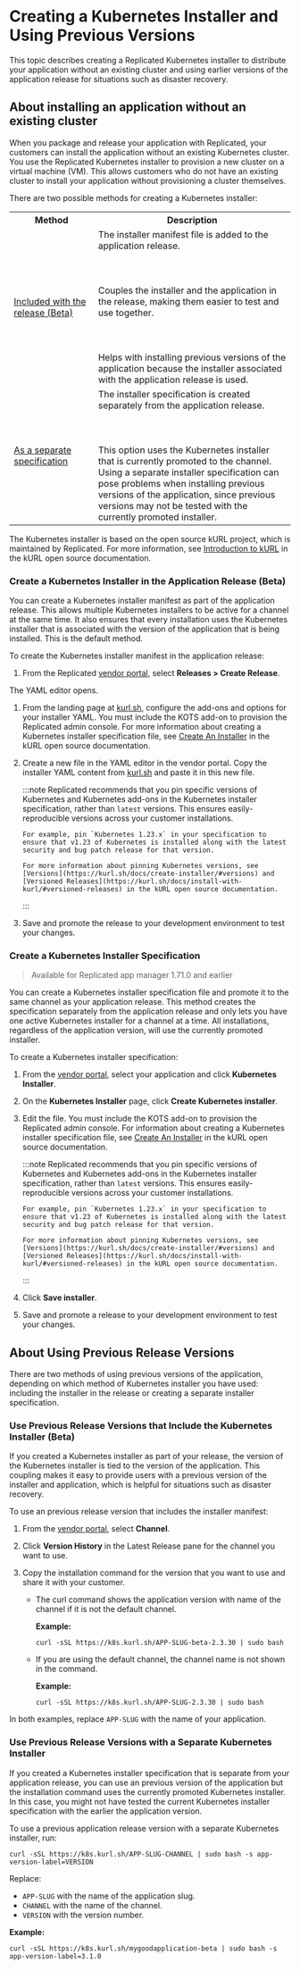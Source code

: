 # Creating a Kubernetes Installer and Using Previous Versions

This topic describes creating a Replicated Kubernetes installer to distribute your application without an existing cluster and using earlier versions of the application release for situations such as disaster recovery.

## About installing an application without an existing cluster

When you package and release your application with Replicated, your customers can
install the application without an existing Kubernetes cluster. You use the Replicated Kubernetes installer to provision a new cluster on a virtual machine (VM). This allows customers who do not have an existing cluster to install your application without provisioning a cluster themselves.

There are two possible methods for creating a Kubernetes installer:

<table>
  <tr>
    <th width="30%">Method</th>
    <th width="70%">Description</th>
  </tr>
  <tr>
    <td><a href="packaging-embedded-kubernetes#create-a-kubernetes-installer-in-the-release-application">Included with the release (Beta)</a></td>
    <td>The installer manifest file is added to the application release. <br></br><br></br> Couples the installer and the application in the release, making them easier to test and use together. <br></br><br></br> Helps with installing previous versions of the application because the installer associated with the application release is used.</td>
  </tr>
  <tr>
    <td><a href="packaging-embedded-kubernetes#create-a-kubernetes-installer-specification">As a separate specification</a></td>
    <td>The installer specification is created separately from the application release. <br></br><br></br> This option uses the Kubernetes installer that is currently promoted to the channel. Using a separate installer specification can pose problems when installing previous versions of the application, since previous versions may not be tested with the currently promoted installer.</td>
  </tr>
</table>

The Kubernetes installer is based on the open source kURL project, which is maintained
by Replicated. For more information, see [Introduction to kURL](https://kurl.sh/docs/introduction/)
in the kURL open source documentation.

### Create a Kubernetes Installer in the Application Release (Beta)

You can create a Kubernetes installer manifest as part of the application release. This allows multiple Kubernetes installers to be active for a channel at the same time. It also ensures that every installation uses the Kubernetes installer that is associated with the version of the application that is being installed. This is the default method.

To create the Kubernetes installer manifest in the application release:

1. From the Replicated [vendor portal](https://vendor.replicated.com), select **Releases > Create Release**.

  The YAML editor opens.

1. From the landing page at [kurl.sh](https://kurl.sh/), configure the add-ons and options for your installer YAML. You must include the KOTS add-on to provision the Replicated admin console. For more information about creating a Kubernetes installer specification file, see [Create An Installer](https://kurl.sh/docs/create-installer/) in the kURL open source documentation.

1. Create a new file in the YAML editor in the vendor portal. Copy the installer YAML content from [kurl.sh](https://kurl.sh) and paste it in this new file.

    :::note
       Replicated recommends that you pin specific versions of Kubernetes and Kubernetes add-ons in the Kubernetes installer specification, rather than `latest` versions. This ensures easily-reproducible versions across your customer installations.

       For example, pin `Kubernetes 1.23.x` in your specification to ensure that v1.23 of Kubernetes is installed along with the latest security and bug patch release for that version.

       For more information about pinning Kubernetes versions, see [Versions](https://kurl.sh/docs/create-installer/#versions) and [Versioned Releases](https://kurl.sh/docs/install-with-kurl/#versioned-releases) in the kURL open source documentation.
    :::

1. Save and promote the release to your development environment to test your changes.

### Create a Kubernetes Installer Specification

> Available for Replicated app manager 1.71.0 and earlier

You can create a Kubernetes installer specification file and promote it to the same channel as your application release. This method creates the specification separately from the application release and only lets you have one active Kubernetes installer for a channel at a time. All installations, regardless of the application version, will use the currently promoted installer.

To create a Kubernetes installer specification:

1. From the [vendor portal](https://vendor.replicated.com), select your application and click **Kubernetes Installer**.

1. On the **Kubernetes Installer** page, click **Create Kubernetes installer**.

1. Edit the file. You must include the KOTS add-on to provision the Replicated admin console. For information about creating a Kubernetes installer specification file, see [Create An Installer](https://kurl.sh/docs/create-installer/) in the kURL open source documentation.

    :::note
       Replicated recommends that you pin specific versions of Kubernetes and Kubernetes add-ons in the Kubernetes installer specification, rather than `latest` versions. This ensures easily-reproducible versions across your customer installations.

       For example, pin `Kubernetes 1.23.x` in your specification to ensure that v1.23 of Kubernetes is installed along with the latest security and bug patch release for that version.

       For more information about pinning Kubernetes versions, see [Versions](https://kurl.sh/docs/create-installer/#versions) and [Versioned Releases](https://kurl.sh/docs/install-with-kurl/#versioned-releases) in the kURL open source documentation.
    :::

1. Click **Save installer**.

1. Save and promote a release to your development environment to test your changes.

## About Using Previous Release Versions

There are two methods of using previous versions of the application, depending on which method of Kubernetes installer you have used: including the installer in the release or creating a separate installer specification.

### Use Previous Release Versions that Include the Kubernetes Installer (Beta)

If you created a Kubernetes installer as part of your release, the version of the Kubernetes installer is tied to the version of the application. This coupling makes it easy to provide users with a previous version of the installer and application, which is helpful for situations such as disaster recovery.

To use an previous release version that includes the installer manifest:

1. From the [vendor portal](https://vendor.replicated.com), select **Channel**.
1. Click **Version History** in the Latest Release pane for the channel you want to use.
1. Copy the installation command for the version that you want to use and share it with your customer.

    - The curl command shows the application version with name of the channel if it is not the default channel.

      **Example:**
      ```
      curl -sSL https://k8s.kurl.sh/APP-SLUG-beta-2.3.30 | sudo bash
      ```

    - If you are using the default channel, the channel name is not shown in the command.

      **Example:**

      ```
      curl -sSL https://k8s.kurl.sh/APP-SLUG-2.3.30 | sudo bash
      ```

  In both examples, replace `APP-SLUG` with the name of your application.

### Use Previous Release Versions with a Separate Kubernetes Installer

If you created a Kubernetes installer specification that is separate from your application release, you can use an previous version of the application but the installation command uses the currently promoted Kubernetes installer. In this case, you might not have tested the current Kubernetes installer specification with the earlier the application version.

To use a previous application release version with a separate Kubernetes installer, run:

```
curl -sSL https://k8s.kurl.sh/APP-SLUG-CHANNEL | sudo bash -s app-version-label=VERSION
```

Replace:

- `APP-SLUG` with the name of the application slug.
- `CHANNEL` with the name of the channel.
- `VERSION` with the version number.


**Example:**

```
curl -sSL https://k8s.kurl.sh/mygoodapplication-beta | sudo bash -s app-version-label=3.1.0
```
